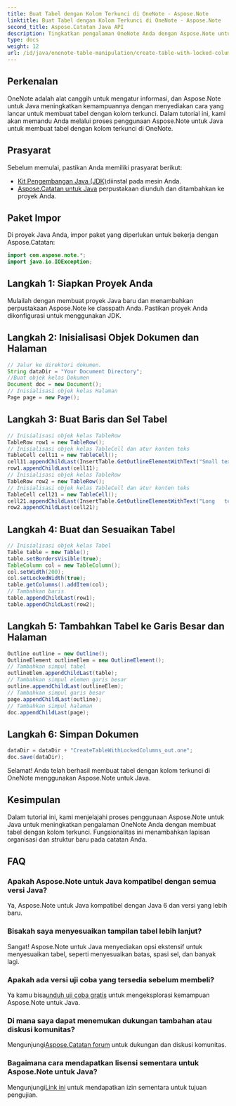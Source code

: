 ```yaml
---
title: Buat Tabel dengan Kolom Terkunci di OneNote - Aspose.Note
linktitle: Buat Tabel dengan Kolom Terkunci di OneNote - Aspose.Note
second_title: Aspose.Catatan Java API
description: Tingkatkan pengalaman OneNote Anda dengan Aspose.Note untuk Java. Pelajari cara membuat tabel dengan kolom terkunci menggunakan panduan langkah demi langkah. Unduh uji coba gratis Anda sekarang!
type: docs
weight: 12
url: /id/java/onenote-table-manipulation/create-table-with-locked-columns/
---
```

## Perkenalan
OneNote adalah alat canggih untuk mengatur informasi, dan Aspose.Note untuk Java meningkatkan kemampuannya dengan menyediakan cara yang lancar untuk membuat tabel dengan kolom terkunci. Dalam tutorial ini, kami akan memandu Anda melalui proses penggunaan Aspose.Note untuk Java untuk membuat tabel dengan kolom terkunci di OneNote.
## Prasyarat
Sebelum memulai, pastikan Anda memiliki prasyarat berikut:
- [Kit Pengembangan Java (JDK)](https://www.oracle.com/java/technologies/javase-downloads.html)diinstal pada mesin Anda.
- [Aspose.Catatan untuk Java](https://downloads.aspose.com/note/java) perpustakaan diunduh dan ditambahkan ke proyek Anda.
## Paket Impor
Di proyek Java Anda, impor paket yang diperlukan untuk bekerja dengan Aspose.Catatan:
```java
import com.aspose.note.*;
import java.io.IOException;
```
## Langkah 1: Siapkan Proyek Anda
Mulailah dengan membuat proyek Java baru dan menambahkan perpustakaan Aspose.Note ke classpath Anda. Pastikan proyek Anda dikonfigurasi untuk menggunakan JDK.
## Langkah 2: Inisialisasi Objek Dokumen dan Halaman
```java
// Jalur ke direktori dokumen.
String dataDir = "Your Document Directory";
//Buat objek kelas Dokumen
Document doc = new Document();
// Inisialisasi objek kelas Halaman
Page page = new Page();
```
## Langkah 3: Buat Baris dan Sel Tabel
```java
// Inisialisasi objek kelas TableRow
TableRow row1 = new TableRow();
// Inisialisasi objek kelas TableCell dan atur konten teks
TableCell cell11 = new TableCell();
cell11.appendChildLast(InsertTable.GetOutlineElementWithText("Small text"));
row1.appendChildLast(cell11);
// Inisialisasi objek kelas TableRow
TableRow row2 = new TableRow();
// Inisialisasi objek kelas TableCell dan atur konten teks
TableCell cell21 = new TableCell();
cell21.appendChildLast(InsertTable.GetOutlineElementWithText("Long   text    with    several   words and    spaces."));
row2.appendChildLast(cell21);
```
## Langkah 4: Buat dan Sesuaikan Tabel
```java
// Inisialisasi objek kelas Tabel
Table table = new Table();
table.setBordersVisible(true);
TableColumn col = new TableColumn();
col.setWidth(200);
col.setLockedWidth(true);
table.getColumns().addItem(col);
// Tambahkan baris
table.appendChildLast(row1);
table.appendChildLast(row2);
```
## Langkah 5: Tambahkan Tabel ke Garis Besar dan Halaman
```java
Outline outline = new Outline();
OutlineElement outlineElem = new OutlineElement();
// Tambahkan simpul tabel
outlineElem.appendChildLast(table);
// Tambahkan simpul elemen garis besar
outline.appendChildLast(outlineElem);
// Tambahkan simpul garis besar
page.appendChildLast(outline);
// Tambahkan simpul halaman
doc.appendChildLast(page);
```
## Langkah 6: Simpan Dokumen
```java
dataDir = dataDir + "CreateTableWithLockedColumns_out.one";
doc.save(dataDir);
```
Selamat! Anda telah berhasil membuat tabel dengan kolom terkunci di OneNote menggunakan Aspose.Note untuk Java.
## Kesimpulan
Dalam tutorial ini, kami menjelajahi proses penggunaan Aspose.Note untuk Java untuk meningkatkan pengalaman OneNote Anda dengan membuat tabel dengan kolom terkunci. Fungsionalitas ini menambahkan lapisan organisasi dan struktur baru pada catatan Anda.
## FAQ
### Apakah Aspose.Note untuk Java kompatibel dengan semua versi Java?
Ya, Aspose.Note untuk Java kompatibel dengan Java 6 dan versi yang lebih baru.
### Bisakah saya menyesuaikan tampilan tabel lebih lanjut?
Sangat! Aspose.Note untuk Java menyediakan opsi ekstensif untuk menyesuaikan tabel, seperti menyesuaikan batas, spasi sel, dan banyak lagi.
### Apakah ada versi uji coba yang tersedia sebelum membeli?
 Ya kamu bisa[unduh uji coba gratis](https://releases.aspose.com/) untuk mengeksplorasi kemampuan Aspose.Note untuk Java.
### Di mana saya dapat menemukan dukungan tambahan atau diskusi komunitas?
 Mengunjungi[Aspose.Catatan forum](https://forum.aspose.com/c/note/28) untuk dukungan dan diskusi komunitas.
### Bagaimana cara mendapatkan lisensi sementara untuk Aspose.Note untuk Java?
 Mengunjungi[Link ini](https://purchase.aspose.com/temporary-license/) untuk mendapatkan izin sementara untuk tujuan pengujian.